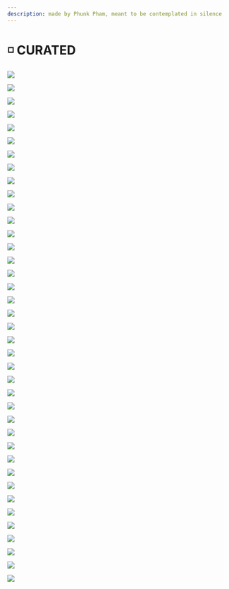 ```yaml
---
description: made by Phunk Pham, meant to be contemplated in silence
---
```


# ◽ CURATED

![](../../.gitbook/assets/FQKh-lsWQAwxE-X.jpeg)

![](../../.gitbook/assets/1v6Xou.png)

![](<../../.gitbook/assets/FLoSjOgacAER94g (1).jpeg>)

![](../../.gitbook/assets/FOjCnhTXsAQiHWA.jpeg)

![](../../.gitbook/assets/FFy52QrXIAMAmfH.jpeg)

![](../../.gitbook/assets/FM36kqWWYBEpeuq.jpeg)

![](<../../.gitbook/assets/FGm5PkSXwAww\_bS (1).png>)

![](../../.gitbook/assets/FFvNG-yWYAgUaNK.png)

![](../../.gitbook/assets/FFmtrA0WYAERtxL.jpeg)

![](../../.gitbook/assets/FFeRi18XMA0b0ts.png)

![](../../.gitbook/assets/FFascePX0AI8BZe.jpeg)

![](../../.gitbook/assets/FFZ2Vt2X0AQjBgA.png)

![](../../.gitbook/assets/FFZXCCRWYAceLhU.jpeg)

![](../../.gitbook/assets/FEwEjoTX0AU\_TVV.jpeg)

![](<../../.gitbook/assets/phartinLuther (1).jpg>)

![](<../../.gitbook/assets/PHOc35c03a6-55e1-11e4-ab69-d14bddea9e1e-805x453 (1).jpg>)

![](../../.gitbook/assets/FGcRPArWQAMz34x.jpeg)

![](../../.gitbook/assets/FOd8KckX0AoIiCr.jpeg)

![](../../.gitbook/assets/FG1CiwGXIAQ34Li.jpeg)

![](../../.gitbook/assets/FGszXujWYAIeRWy.jpeg)

![](../../.gitbook/assets/FGn4QBnWYAIL6Wg.jpeg)

![](../../.gitbook/assets/FGlM0AlXIAQyC1J.jpeg)

![](../../.gitbook/assets/FGlGuHHXsAsUep0.jpeg)

![](../../.gitbook/assets/FGiY2WCXwAEWtvi.jpeg)

![](../../.gitbook/assets/FGhTkO6XoAQLYwy.jpeg)

![](../../.gitbook/assets/FGhHHmoWQAUG3Bb.jpeg)

![](../../.gitbook/assets/FGgWm56XMAMvRlJ.jpeg)

![](../../.gitbook/assets/FGdJO4FXsAUPRGk.jpeg)

![](../../.gitbook/assets/FGd7O4HWYAA7JOk.jpeg)

![](../../.gitbook/assets/FGc8qRdXwAI0OWu.jpeg)

![](../../.gitbook/assets/FGdD7pSXsAMIUf\_.jpeg)

![](../../.gitbook/assets/FGcjgCGXMAUAp2L.jpeg)

![](../../.gitbook/assets/FGcjdGOWUAUt5Wx.jpeg)

![](../../.gitbook/assets/FGgCTJMX0AA9SVF.jpeg)

![](../../.gitbook/assets/FPrHO\_sWYAEELcm.jpeg)

![](../../.gitbook/assets/FPrrFYPXwBIF3tq.jpeg)

![](../../.gitbook/assets/IMG\_5186.png)

![](<../../.gitbook/assets/IMG\_5199 (1).png>)

![](../../.gitbook/assets/FPxOws-XsAYVich.jpeg)
